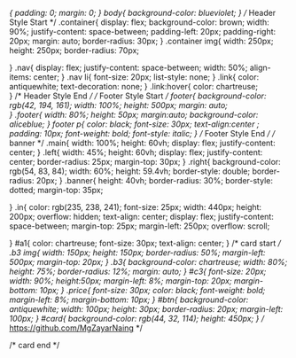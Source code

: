 *{
    padding: 0;
    margin: 0;
}
body{
    background-color: blueviolet;
}
/* Header Style Start */
.container{
    display: flex;
    background-color: brown;
    width: 90%;
    justify-content: space-between;
    padding-left: 20px;
    padding-right: 20px;
    margin: auto;
    border-radius: 30px;
}
.container img{
    width: 250px;
    height: 250px;
    border-radius: 70px;
    
}
.nav{
    display: flex;
    justify-content: space-between;
    width: 50%;
    align-items: center;
}
.nav li{
    font-size: 20px;
    list-style: none;
}
.link{
    color: antiquewhite;
    text-decoration: none;
}
.link:hover{
    color: chartreuse;    
}
/* Header Style End */
/* Footer Style Start */
footer{
    background-color: rgb(42, 194, 161); 
    width: 100%;
    height: 500px;
    margin: auto;   
}
.footer{
    width: 80%;
    height: 50px;
    margin:auto;
    background-color: aliceblue;
}
footer p{
    color: black;
    font-size: 30px;
    text-align:center ;
    padding: 10px;
    font-weight: bold;
    font-style: italic;
}
/* Footer Style End */
/* banner */
.main{
    width: 100%;
    height: 60vh;
    display: flex;
    justify-content: center; 
}
.left{
    width: 45%;
    height: 60vh;
    display: flex;
    justify-content: center;
    border-radius: 25px;
    margin-top: 30px;
}
.right{
    background-color: rgb(54, 83, 84);
    width: 60%;
    height: 59.4vh;
    border-style: double;
    border-radius: 20px;
}
.banner{
    height: 40vh;
    border-radius: 30%;
    border-style: dotted;
    margin-top: 35px;
    
}
.in{
    color: rgb(235, 238, 241);
    font-size: 25px;
    width: 440px;
    height: 200px;
    overflow: hidden;
    text-align: center;
    display: flex;
    justify-content: space-between;
    margin-top: 25px;
    margin-left: 250px;
    overflow: scroll;

}
#a1{
    color: chartreuse;
    font-size: 30px;
    text-align: center;
}
/* card start */
.b3 img{
    width: 150px;
    height: 150px;
    border-radius: 50%;
    margin-left: 500px;
    margin-top: 20px;
}
.b3{
    background-color: chartreuse;
    width: 80%;
    height: 75%;
    border-radius: 12%;
    margin: auto;
}
#c3{
    font-size: 20px;
    width: 90%;
    height:50px;
    margin-left: 8%;
    margin-top: 20px;
    margin-bottom: 10px;
}
.price{
    font-size: 30px;
    color: black;
    font-weight: bold;
    margin-left: 8%;
    margin-bottom: 10px;
}
#btn{
    background-color: antiquewhite;
    width: 100px;
    height: 30px;
    border-radius: 20px;
    margin-left: 100px;
}
#card{
    background-color: rgb(44, 32, 114);
    height: 450px;
}
/* https://github.com/MgZayarNaing */

/* card end */

